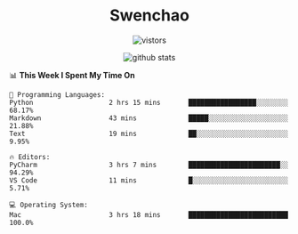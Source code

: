 <h1 align="center">Swenchao</h3>

<p align="center">
  <img src="https://visitor-badge.glitch.me/badge?page_id=Swenchao" alt="vistors" />
</p>

<p align="center">
  <img src="https://github-readme-stats.vercel.app/api?username=Swenchao&count_private=true&show_icons=true&theme=vue-dark&hide_title=true" alt="github stats" />
</p>

<!--START_SECTION:waka-->
📊 **This Week I Spent My Time On** 

```text
💬 Programming Languages: 
Python                   2 hrs 15 mins       █████████████████░░░░░░░░   68.17% 
Markdown                 43 mins             █████░░░░░░░░░░░░░░░░░░░░   21.88% 
Text                     19 mins             ██░░░░░░░░░░░░░░░░░░░░░░░   9.95%

🔥 Editors: 
PyCharm                  3 hrs 7 mins        ███████████████████████░░   94.29% 
VS Code                  11 mins             █░░░░░░░░░░░░░░░░░░░░░░░░   5.71%

💻 Operating System: 
Mac                      3 hrs 18 mins       █████████████████████████   100.0%

```


<!--END_SECTION:waka-->
